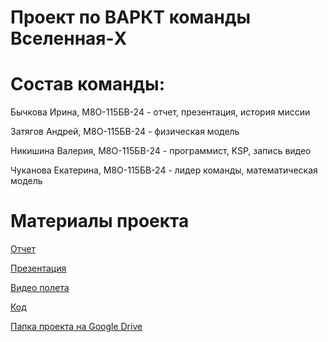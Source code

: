 # Проект по ВАРКТ команды Вселенная-X

# Состав команды:
Бычкова Ирина, М8О-115БВ-24 - отчет, презентация, история миссии

Затягов Андрей, М8О-115БВ-24 - физическая модель

Никишина Валерия, М8О-115БВ-24 - программист, KSP, запись видео

Чуканова Екатерина, М8О-115БВ-24 - лидер команды, математическая модель

# Материалы проекта
[Отчет](https://docs.google.com/document/d/17pe_Jl59j8IpZEqOeiu3vdSnQRSU0tjL/edit?usp=drive_link&ouid=103808460640196347395&rtpof=true&sd=true)

[Презентация](https://docs.google.com/presentation/d/1O5MULsmXAj_VR8tFO_fEwPIFn77uXLD1/edit?usp=drive_link&ouid=103808460640196347395&rtpof=true&sd=true)

[Видео полета](https://drive.google.com/file/d/1HSVtn1qEuZRjYnlkzcuWXUeEAjzJ8ewC/view?usp=drive_link)

[Код](https://drive.google.com/file/d/1hdX0oC8jgdA7fdCyw4c83E-oDJSiLClM/view?usp=drive_link)

[Папка проекта на Google Drive](https://drive.google.com/drive/u/0/folders/15cKDUxhLH-FcXhZOxcE84WXgKphlh09C)

